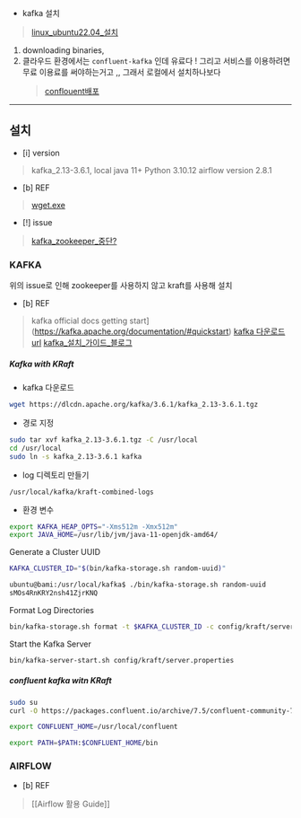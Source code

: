 - kafka 설치
> [linux_ubuntu22.04_설치](https://firststep-de.tistory.com/11)



1. downloading binaries,
2. 클라우드 환경에서는 `confluent-kafka` 인데 유료다 ! 그리고 서비스를 이용하려면 무료 이용료를 써야하는거고 ,, 그래서 로컬에서 설치하나보다 
   > [conflouent배포](https://docs.confluent.io/cloud/current/get-started/free-trial.html#free-trial)


---

## 설치

- [i] version 
> kafka_2.13-3.6.1, local
> java 11+
> Python 3.10.12
> airflow version 2.8.1

- [b] REF
> [wget.exe](https://eternallybored.org/misc/wget/)

- [!] issue
> [kafka_zookeeper_중단?](https://www.ciokorea.com/news/235594)

### KAFKA
 위의 issue로 인해 zookeeper를 사용하지 않고 kraft를 사용해 설치

- [b] REF
> kafka official docs getting start](https://kafka.apache.org/documentation/#quickstart)
> [kafka 다운로드 url](https://www.apache.org/dyn/closer.cgi?path=/kafka/3.6.1/kafka_2.13-3.6.1.tgz)
> [kafka_설치_가이드_블로그](https://hoing.io/archives/4029#KRaft)

##### Kafka with KRaft

- kafka 다운로드
```bash
wget https://dlcdn.apache.org/kafka/3.6.1/kafka_2.13-3.6.1.tgz
```

- 경로 지정
```bash
sudo tar xvf kafka_2.13-3.6.1.tgz -C /usr/local
cd /usr/local
sudo ln -s kafka_2.13-3.6.1 kafka
```

- log 디렉토리 만들기
```bahs
/usr/local/kafka/kraft-combined-logs
```

- 환경 변수
```bash
export KAFKA_HEAP_OPTS="-Xms512m -Xmx512m"
export JAVA_HOME=/usr/lib/jvm/java-11-openjdk-amd64/
```

Generate a Cluster UUID

```bash
KAFKA_CLUSTER_ID="$(bin/kafka-storage.sh random-uuid)"
```

```bash
ubuntu@bami:/usr/local/kafka$ ./bin/kafka-storage.sh random-uuid
sMOs4RnKRY2nsh41ZjrKNQ
```

Format Log Directories

```bash
bin/kafka-storage.sh format -t $KAFKA_CLUSTER_ID -c config/kraft/server.properties
```

Start the Kafka Server

```bash
bin/kafka-server-start.sh config/kraft/server.properties
```



##### confluent kafka witn KRaft

```bash
sudo su 
curl -O https://packages.confluent.io/archive/7.5/confluent-community-7.5.3.tar.gz
```

```bash
export CONFLUENT_HOME=/usr/local/confluent
```

```bash
export PATH=$PATH:$CONFLUENT_HOME/bin
```
### AIRFLOW

- [b] REF
> [[Airflow 활용 Guide]]


